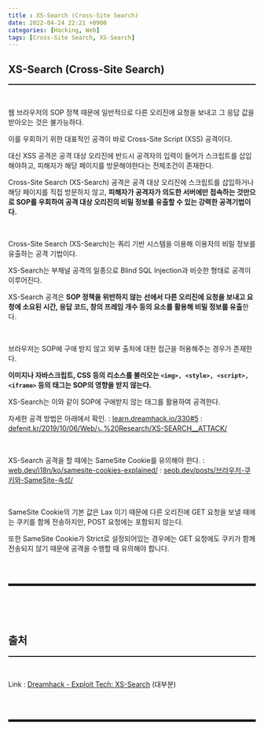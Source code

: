 ```yaml
---
title : XS-Search (Cross-Site Search)
date: 2022-04-24 22:21 +0900
categories: [Hacking, Web]
tags: [Cross-Site Search, XS-Search]
---
```


## XS-Search (Cross-Site Search)
<hr style="border-top: 1px solid;"><br>

웹 브라우저의 SOP 정책 때문에 일반적으로 다른 오리진에 요청을 보내고 그 응답 값을 받아오는 것은 불가능하다.

이를 우회하기 위한 대표적인 공격이 바로 Cross-Site Script (XSS) 공격이다.

대신 XSS 공격은 공격 대상 오리진에 반드시 공격자의 입력이 들어가 스크립트를 삽입해야하고, 피해자가 해당 페이지를 방문해야한다는 전제조건이 존재한다.

Cross-Site Search (XS-Search) 공격은 공격 대상 오리진에 스크립트를 삽입하거나 해당 페이지를 직접 방문하지 않고, **피해자가 공격자가 의도한 서버에만 접속하는 것만으로 SOP를 우회하여 공격 대상 오리진의 비밀 정보를 유출할 수 있는 강력한 공격기법이다.**

<br>

Cross-Site Search (XS-Search)는 쿼리 기반 시스템을 이용해 이용자의 비밀 정보를 유출하는 공격 기법이다.

XS-Search는 부채널 공격의 일종으로 Blind SQL Injection과 비슷한 형태로 공격이 이루어진다.

XS-Search 공격은 **SOP 정책을 위반하지 않는 선에서 다른 오리진에 요청을 보내고 요청에 소요된 시간, 응답 코드, 창의 프레임 개수 등의 요소를 활용해 비밀 정보를 유출**한다.

<br>

브라우저는 SOP에 구애 받지 않고 외부 출처에 대한 접근을 허용해주는 경우가 존재한다.

**이미지나 자바스크립트, CSS 등의 리소스를 불러오는 ```<img>, <style>, <script>, <iframe>``` 등의 태그는 SOP의 영향을 받지 않는다.**

XS-Search는 이와 같이 SOP에 구애받지 않는 태그를 활용하여 공격한다.

자세한 공격 방법은 아래에서 확인.
: <a href="https://learn.dreamhack.io/330#5" target="_blank">learn.dreamhack.io/330#5</a>
: <a href="https://defenit.kr/2019/10/06/Web/ㄴ%20Research/XS-SEARCH__ATTACK/" target="_blank">defenit.kr/2019/10/06/Web/ㄴ%20Research/XS-SEARCH__ATTACK/</a> 

<br>

XS-Search 공격을 할 때에는 SameSite Cookie를 유의해야 한다.
: <a href="https://web.dev/i18n/ko/samesite-cookies-explained/" target="_blank">web.dev/i18n/ko/samesite-cookies-explained/</a>
: <a href="https://seob.dev/posts/브라우저-쿠키와-SameSite-속성/" target="_blank">seob.dev/posts/브라우저-쿠키와-SameSite-속성/</a>

<br>

SameSite Cookie의 기본 값은 Lax 이기 때문에 다른 오리진에 GET 요청을 보낼 때에는 쿠키를 함께 전송하지만, POST 요청에는 포함되지 않는다.

또한 SameSite Cookie가 Strict로 설정되어있는 경우에는 GET 요청에도 쿠키가 함께 전송되지 않기 때문에 공격을 수행할 때 유의해야 합니다.

<br><br>
<hr style="border: 2px solid;"><br>
<br><br>

## 출처
<hr style="border-top: 1px solid;"><br>

Link
: <a href="https://dreamhack.io/lecture/courses/330" target="_blank">Dreamhack - Exploit Tech: XS-Search</a> (대부분)

<br><br>
<hr style="border: 2px solid;"><br>
<br><br>
